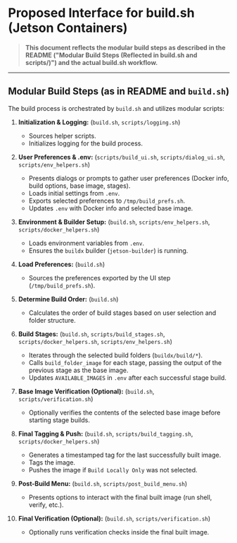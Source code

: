 # Proposed Interface for build.sh (Jetson Containers)

> **This document reflects the modular build steps as described in the README ("Modular Build Steps (Reflected in build.sh and scripts/)") and the actual build.sh workflow.**

---

## Modular Build Steps (as in README and `build.sh`)

The build process is orchestrated by `build.sh` and utilizes modular scripts:

1.  **Initialization & Logging:** (`build.sh`, `scripts/logging.sh`)
    *   Sources helper scripts.
    *   Initializes logging for the build process.

2.  **User Preferences & .env:** (`scripts/build_ui.sh`, `scripts/dialog_ui.sh`, `scripts/env_helpers.sh`)
    *   Presents dialogs or prompts to gather user preferences (Docker info, build options, base image, stages).
    *   Loads initial settings from `.env`.
    *   Exports selected preferences to `/tmp/build_prefs.sh`.
    *   Updates `.env` with Docker info and selected base image.

3.  **Environment & Builder Setup:** (`build.sh`, `scripts/env_helpers.sh`, `scripts/docker_helpers.sh`)
    *   Loads environment variables from `.env`.
    *   Ensures the `buildx` builder (`jetson-builder`) is running.

4.  **Load Preferences:** (`build.sh`)
    *   Sources the preferences exported by the UI step (`/tmp/build_prefs.sh`).

5.  **Determine Build Order:** (`build.sh`)
    *   Calculates the order of build stages based on user selection and folder structure.

6.  **Build Stages:** (`build.sh`, `scripts/build_stages.sh`, `scripts/docker_helpers.sh`, `scripts/env_helpers.sh`)
    *   Iterates through the selected build folders (`buildx/build/*`).
    *   Calls `build_folder_image` for each stage, passing the output of the previous stage as the base image.
    *   Updates `AVAILABLE_IMAGES` in `.env` after each successful stage build.

7.  **Base Image Verification (Optional):** (`build.sh`, `scripts/verification.sh`)
    *   Optionally verifies the contents of the selected base image before starting stage builds.

8.  **Final Tagging & Push:** (`build.sh`, `scripts/build_tagging.sh`, `scripts/docker_helpers.sh`)
    *   Generates a timestamped tag for the last successfully built image.
    *   Tags the image.
    *   Pushes the image if `Build Locally Only` was not selected.

9.  **Post-Build Menu:** (`build.sh`, `scripts/post_build_menu.sh`)
    *   Presents options to interact with the final built image (run shell, verify, etc.).

10. **Final Verification (Optional):** (`build.sh`, `scripts/verification.sh`)
    *   Optionally runs verification checks inside the final built image.

<!--
# File location diagram:
# jetc/                          <- Main project folder
# ├── README.md                  <- Project documentation
# ├── proposed-app-build-sh.md   <- THIS FILE
# └── ...                        <- Other project files
#
# Description: Proposed interface/workflow for build.sh, updated build steps.
# Author: Mr K / GitHub Copilot
# COMMIT-TRACKING: UUID-20250424-150000-DOCSTEPS
-->

